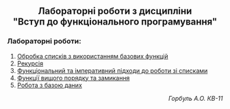 <h2 align="center">
Лабораторні роботи з дисципліни<br>
"Вступ до функціонального програмування"
</h2>

<p>
<h3>
Лабораторні роботи:
</h3>

1. [Обробка списків з використанням базових функцій](../../tree/lab1)
2. [Рекурсія](../../tree/lab2)
3. [Функціональний та імперативний підходи до роботи зі списками](../../tree/lab3)
4. [Функції вищого порядку та замикання](../../tree/lab4)
4. [Робота з базою даних](../../tree/lab5)

</p>

<p align="right"><i>Горбуль А.О. КВ-11</i></p>


